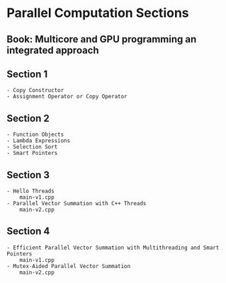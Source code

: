 # Parallel Computation Sections

## Book: Multicore and GPU programming an integrated approach

## Section 1

    - Copy Constructor
    - Assignment Operator or Copy Operator

## Section 2

    - Function Objects
    - Lambda Expressions
    - Selection Sort
    - Smart Pointers

## Section 3

    - Hello Threads
        main-v1.cpp
    - Parallel Vector Summation with C++ Threads
        main-v2.cpp

## Section 4

    - Efficient Parallel Vector Summation with Multithreading and Smart Pointers
        main-v1.cpp
    - Mutex-Aided Parallel Vector Summation
        main-v2.cpp
